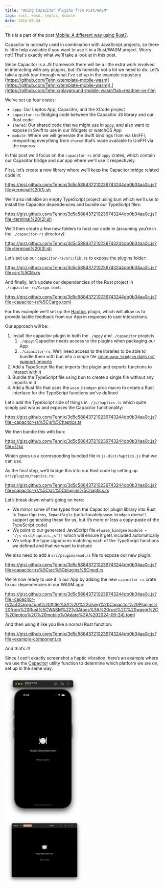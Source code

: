 ```yaml
---
title: "Using Capacitor Plugins from Rust/WASM"
tags: rust, wasm, leptos, mobile
date: 2024-06-24
---
```


This is a part of the post [Mobile: A different way using Rust?](/posts/2024-06-25-mobile-a-different-way.html).

Capacitor is normally used in combination with JavaScript projects, so there is little help available if you want to use it in a Rust/WASM project. Worry not! That's exactly what we'll take a look at in this post.

Since Capacitor is a JS framework there will be a little extra work involved in interacting with any plugins, but it’s honestly not a lot we need to do. Let’s take a quick tour through what I’ve set up in the example repository [https://github.com/Tehnix/template-mobile-wasm](https://github.com/Tehnix/template-mobile-wasm)[.](https://github.com/Tehnix/playground-mobile-wasm?tab=readme-ov-file)

<div></div><!--more-->

We've set up four crates:

- `appy`: Our Leptos App, Capacitor, and the XCode project
- `capacitor-rs`: Bridging code between the Capacitor JS library and our Rust code
- `shared`: Our shared code that we might use in `appy`, and also want to expose in Swift to use in our Widgets or watchOS App
- `mobile`: Where we will generate the Swift bindings from via UniFFI, reexporting everything from `shared` that’s made available to UniFFI via the macros

In this post we'll focus on the `capacitor-rs` and `appy` crates, which contain our Capacitor bridge and our app where we'll use it respectively.

First, let’s create a new library where we’ll keep the Capacitor bridge related code in:

https://gist.github.com/Tehnix/3d5c588437210239743244db0b34aa0c.js?file=terminal%20(1).sh

We’ll also initialize an empty TypeScript project using bun which we’ll use to install the Capacitor dependencies and bundle our TypeScript files:

https://gist.github.com/Tehnix/3d5c588437210239743244db0b34aa0c.js?file=terminal%20(2).sh

We’ll then create a few new folders to host our code in (assuming you’re in the `./capacitor-rs` directory):

https://gist.github.com/Tehnix/3d5c588437210239743244db0b34aa0c.js?file=terminal%20(3).sh

Let’s set up our `capacitor-rs/src/lib.rs` to expose the plugins folder:

https://gist.github.com/Tehnix/3d5c588437210239743244db0b34aa0c.js?file=src%5Clib.rs

And finally, let’s update our dependencies of the Rust project in `./capacitor-rs/Cargo.toml`:

https://gist.github.com/Tehnix/3d5c588437210239743244db0b34aa0c.js?file=capacitor-rs%5CCargo.toml

For this example we’ll set up the [Haptics](https://capacitorjs.com/docs/apis/haptics) plugin, which will allow us to provide tactile feedback from our App in response to user interactions.

Our approach will be:

1. Install the capacitor plugin in both the `./appy` and `./capacitor` projects
    1. `./appy`: Capacitor needs access to the plugins when packaging our App
    2. `./capacitor-rs`: We’ll need access to the libraries to be able to bundle them with bun into a single file [since `wasm_bindgen` does not support imports](https://rustwasm.github.io/wasm-bindgen/reference/js-snippets.html?highlight=imports#caveats)
2. Add a TypeScript file that imports the plugin and exports functions to interact with it
3. Bundle the TypeScript file using bun to create a single file without any imports in it
4. Add a Rust file that uses the `wasm_bindgen` proc macro to create a Rust interface for the TypeScript functions we’ve defined

Let’s add the TypeScript side of things in `./js/haptics.ts` which quite simply just wraps and exposes the Capacitor functionality:

https://gist.github.com/Tehnix/3d5c588437210239743244db0b34aa0c.js?file=capacitor-rs%5Cjs%5Chaptics.ts

We then bundle this with bun:

https://gist.github.com/Tehnix/3d5c588437210239743244db0b34aa0c.js?file=7.tsx

Which gives us a corresponding bundled file in `js-dist/haptics.js` that we can use.

As the final step, we’ll bridge this into our Rust code by setting up `src/plugins/haptics.rs`:

https://gist.github.com/Tehnix/3d5c588437210239743244db0b34aa0c.js?file=capacitor-rs%5Csrc%5Cplugins%5Chaptics.rs

Let’s break down what’s going on here:

- We mirror some of the types from the Capacitor plugin library into Rust to `ImpactOptions`, `ImpactStyle` (unfortunately `wasm_bindgen` doesn’t support generating these for us, but it’s more or less a copy-paste of the TypeScript code)
- We point to our generated JavaScript file `#[wasm_bindgen(module = "/js-dist/haptics.js")]` which will ensure it gets included automatically
- We setup the type signatures matching each of the TypeScript functions we defined and that we want to include

We also need to add a `src/plugins/mod.rs` file to expose our new plugin:

https://gist.github.com/Tehnix/3d5c588437210239743244db0b34aa0c.js?file=capacitor-rs%5Csrc%5Cplugins%5Cmod.rs

We’re now ready to use it in our App by adding the new `capacitor-rs` crate to our dependencies in our WASM app:

https://gist.github.com/Tehnix/3d5c588437210239743244db0b34aa0c.js?file=capacitor-rs%5CCargo.toml%20(title%3A%20%22Using%20Capacitor%20Plugins%20from%20Rust%5CWASM%22%0Atags%3A%20rust%2C%20wasm%2C%20leptos%2C%20mobile%0Adate%3A%202024-06-24).toml

And then using it like you like a normal Rust function:

https://gist.github.com/Tehnix/3d5c588437210239743244db0b34aa0c.js?file=example-component.rs

And that’s it!

Since I can’t exactly screenshot a haptic vibration, here’s an example where we use the [Capacitor](https://capacitorjs.com/docs/basics/utilities) utility function to determine which platform we are on, set up in the same way:

<div class="clear two-images">
  <a href="/resources/images/using-capacitor-plugins-from-rust-wasm-iphone.png" target="_blank" rel="noopener noreferrer"><img src="/resources/images/using-capacitor-plugins-from-rust-wasm-iphone.png" loading="lazy" alt="Screenshot of Capacitor running on iPhone" title="Screenshot of Capacitor running on iPhone" style="margin-right: 1%; width: 49%;" /></a>
  <a href="/resources/images/using-capacitor-plugins-from-rust-wasm-web.png" target="_blank" rel="noopener noreferrer"><img src="/resources/images/using-capacitor-plugins-from-rust-wasm-web.png" loading="lazy" alt="Screenshot of Capacitor running in Web" title="Screenshot of Capacitor running in Web" style="margin-left: 1%; width: 49%;" /></a>
</div>
<div class="clear"></div>
